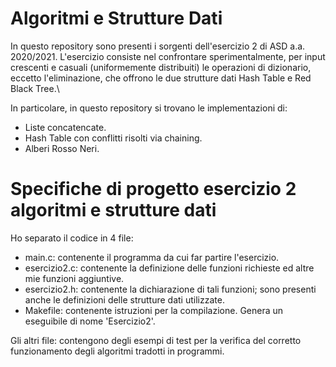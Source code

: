 # Algoritmi e Strutture Dati
In questo repository sono presenti i sorgenti dell'esercizio 2 di ASD a.a. 2020/2021.
L'esercizio consiste nel confrontare sperimentalmente, per input crescenti e casuali (uniformemente distribuiti) le operazioni di dizionario, eccetto l'eliminazione, che offrono le due strutture dati Hash Table e Red Black Tree.\\

In particolare, in questo repository si trovano le implementazioni di:
- Liste concatencate.
- Hash Table con conflitti risolti via chaining.
- Alberi Rosso Neri.

# Specifiche di progetto esercizio 2 algoritmi e strutture dati
Ho separato il codice in 4 file:
- main.c: contenente il programma da cui far partire l'esercizio.
- esercizio2.c: contenente la definizione delle funzioni richieste ed altre mie funzioni aggiuntive.
- esercizio2.h: contenente la dichiarazione di tali funzioni; sono presenti anche le definizioni delle strutture dati utilizzate.
- Makefile: contenente istruzioni per la compilazione. Genera un eseguibile di nome 'Esercizio2'.

Gli altri file: contengono degli esempi di test per la verifica del corretto funzionamento degli algoritmi tradotti in programmi.
